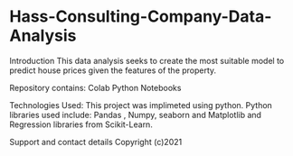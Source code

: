 # Hass-Consulting-Company-Data-Analysis
Introduction
This data analysis seeks to create the most suitable model to predict house prices given the features of the property.

Repository contains:
Colab Python Notebooks

Technologies Used:
This project was implimeted using python. Python libraries used include: Pandas , Numpy, seaborn and Matplotlib and Regression libraries from Scikit-Learn.

Support and contact details
Copyright (c)2021

